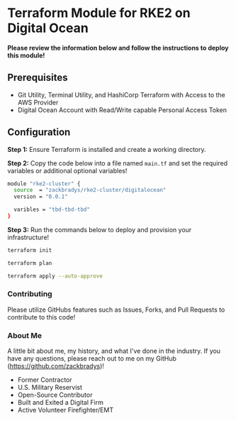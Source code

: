 # Terraform Module for RKE2 on Digital Ocean

**Please review the information below and follow the instructions to deploy this module!**

## Prerequisites
* Git Utility, Terminal Utility, and HashiCorp Terraform with Access to the AWS Provider
* Digital Ocean Account with Read/Write capable Personal Access Token

## Configuration

**Step 1:** Ensure Terraform is installed and create a working directory.

**Step 2:** Copy the code below into a file named `main.tf` and set the required variables or additional optional variables!
```bash
module "rke2-cluster" {
  source  = "zackbradys/rke2-cluster/digitalocean"
  version = "0.0.1"

  varibles = "tbd-tbd-tbd"
}
```

**Step 3:** Run the commands below to deploy and provision your infrastructure!
```bash
terraform init

terraform plan

terraform apply --auto-approve
```

### Contributing
Please utilize GitHubs features such as Issues, Forks, and Pull Requests to contribute to this code!

### About Me
A little bit about me, my history, and what I've done in the industry. If you have any questions, please reach out to me on my GitHub (https://github.com/zackbradys)!
- Former Contractor
- U.S. Military Reservist
- Open-Source Contributor
- Built and Exited a Digital Firm
- Active Volunteer Firefighter/EMT
